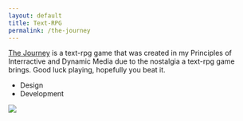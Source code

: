 ```yaml
---
layout: default
title: Text-RPG
permalink: /the-journey
--- 
```


<div class="case-study">
	<div class="case-paragraph">
		<p><a class="visit-link" href="http://tylerjbrangman.me/text-rpg/">The Journey</a> is a text-rpg game that was created in my Principles of Interractive and Dynamic Media due to the nostalgia a text-rpg game brings. Good luck playing, hopefully you beat it.</p>
		<ul class="role">
			<li>Design</li>
			<li>Development</li>
		</ul>
	</div>
	<div class="row">
		<img src="{{ site.baseurl }}/assets/the-journey/TheJourney.gif"/>
	</div>
</div>